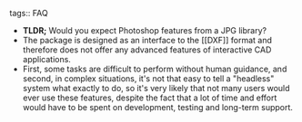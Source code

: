 tags:: FAQ

- **TLDR;** Would you expect Photoshop features from a JPG library?
- The package is designed as an interface to the [[DXF]] format and therefore does not offer any advanced features of interactive CAD applications.
- First, some tasks are difficult to perform without human guidance, and second, in complex situations, it's not that easy to tell a "headless" system what exactly to do, so it's very likely that not many users would ever use these features, despite the fact that a lot of time and effort would have to be spent on development, testing and long-term support.